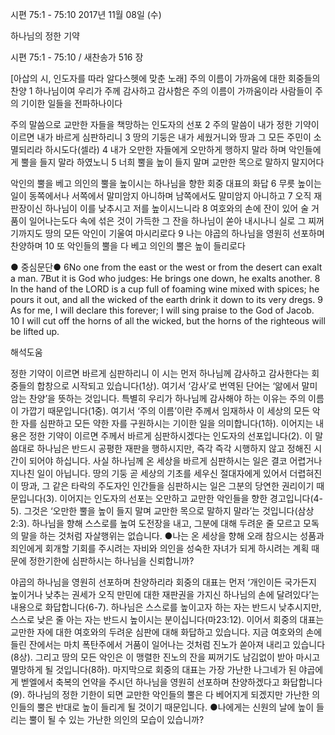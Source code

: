시편 75:1 - 75:10 
2017년 11월 08일 (수)

하나님의 정한 기약



시편 75:1 - 75:10 / 새찬송가 516 장


[아삽의 시, 인도자를 따라 알다스헷에 맞춘 노래]
주의 이름이 가까움에 대한 회중들의 찬양
1 하나님이여 우리가 주께 감사하고 감사함은 주의 이름이 가까움이라 사람들이 주의 기이한 일들을 전파하나이다 

주의 말씀으로 교만한 자들을 책망하는 인도자의 선포
2 주의 말씀이 내가 정한 기약이 이르면 내가 바르게 심판하리니 3 땅의 기둥은 내가 세웠거니와 땅과 그 모든 주민이 소멸되리라 하시도다(셀라) 4 내가 오만한 자들에게 오만하게 행하지 말라 하며 악인들에게 뿔을 들지 말라 하였노니 5 너희 뿔을 높이 들지 말며 교만한 목으로 말하지 말지어다

악인의 뿔을 베고 의인의 뿔을 높이시는 하나님을 향한 회중 대표의 화답
6 무릇 높이는 일이 동쪽에서나 서쪽에서 말미암지 아니하며 남쪽에서도 말미암지 아니하고 7 오직 재판장이신 하나님이 이를 낮추시고 저를 높이시느니라 8 여호와의 손에 잔이 있어 술 거품이 일어나는도다 속에 섞은 것이 가득한 그 잔을 하나님이 쏟아 내시나니 실로 그 찌꺼기까지도 땅의 모든 악인이 기울여 마시리로다 9 나는 야곱의 하나님을 영원히 선포하며 찬양하며 10 또 악인들의 뿔을 다 베고 의인의 뿔은 높이 들리로다

● 중심문단● 6No one from the east or the west or from the desert can exalt a man. 7But it is God who judges: He brings one down, he exalts another. 8 In the hand of the LORD is a cup full of foaming wine mixed with spices; he pours it out, and all the wicked of the earth drink it down to its very dregs. 9 As for me, I will declare this forever; I will sing praise to the God of Jacob. 10 I will cut off the horns of all the
wicked, but the horns of the righteous will be lifted up.

해석도움





정한 기약이 이르면 바르게 심판하리니
이 시는 먼저 하나님께 감사하고 감사한다는 회중들의 합창으로 시작되고 있습니다(1상). 여기서 ‘감사’로 번역된 단어는 ‘앎에서 말미암는 찬양’을 뜻하는 것입니다. 특별히 우리가 하나님께 감사해야 하는 이유는 주의 이름이 가깝기 때문입니다(1중). 여기서 ‘주의 이름’이란 주께서 임재하사 이 세상의 모든 악한 자를 심판하고 모든 약한 자를 구원하시는 기이한 일을 의미합니다(1하). 이어지는 내용은 정한 기약이 이르면 주께서 바르게 심판하시겠다는 인도자의 선포입니다(2). 이 말씀대로 하나님은 반드시 공평한 재판을 행하시지만, 즉각 즉각 시행하지 않고 정해진 시간이 되어야 하십니다. 사실 하나님께 온 세상을 바르게 심판하시는 일은 결코 어렵거나 지나친 일이 아닙니다. 땅의 기둥 곧 세상의 기초를 세우신 절대자에게 있어서 더렵혀진 이 땅과, 그 같은 타락의 주도자인 인간들을 심판하시는 일은 그분의 당연한 권리이기 때문입니다(3). 이어지는 인도자의 선포는 오만하고 교만한 악인들을 향한 경고입니다(4-5). 그것은 ‘오만한 뿔을 높이 들지 말며 교만한 목으로 말하지 말라’는 것입니다(삼상2:3). 하나님을 향해 스스로를 높여 도전장을 내고, 그분에 대해 두려운 줄 모르고 모독의 말을 하는 것처럼 자살행위는 없습니다.
●나는 온 세상을 향해 오래 참으시는 성품과 죄인에게 회개할 기회를 주시려는 자비와 의인을 성숙한 자녀가 되게 하시려는 계획 때문에 정한기한에 심판하시는 하나님을 신뢰합니까?

야곱의 하나님을 영원히 선포하며 찬양하리라
회중의 대표는 먼저 ‘개인이든 국가든지 높이거나 낮추는 권세가 오직 만민에 대한 재판권을 가지신 하나님의 손에 달려있다’는 내용으로 화답합니다(6-7). 하나님은 스스로를 높이고자 하는 자는 반드시 낮추시지만, 스스로 낮은 줄 아는 자는 반드시 높이시는 분이십니다(마23:12). 이어서 회중의 대표는 교만한 자에 대한 여호와의 두려운 심판에 대해 화답하고 있습니다. 지금 여호와의 손에 들린 잔에서는 마치 폭탄주에서 거품이 일어나는 것처럼 진노가 쏟아져 내리고 있습니다(8상). 그리고 땅의 모든 악인은 이 맹렬한 진노의 잔을 찌꺼기도 남김없이 받아 마시고 멸망하게 될 것입니다(8하). 마지막으로 회중의 대표는 가장 가난한 나그네가 된 야곱에게 벧엘에서 축복의 언약을 주시던 하나님을 영원히 선포하며 찬양하겠다고 화답합니다(9). 하나님의 정한 기한이 되면 교만한 악인들의 뿔은 다 베어지게 되겠지만 가난한 의인들의 뿔은 반대로 높이 들리게 될 것이기 때문입니다.
●나에게는 신원의 날에 높이 들리는 뿔이 될 수 있는 가난한 의인의 모습이 있습니까?